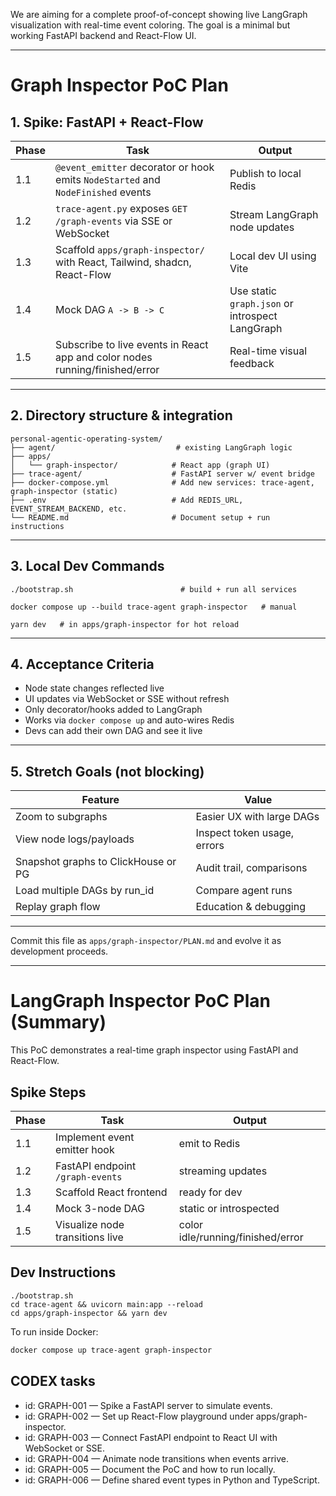 We are aiming for a complete proof-of-concept showing live LangGraph visualization with real-time event coloring. The goal is a minimal but working FastAPI backend and React-Flow UI.

---

# Graph Inspector PoC Plan

## 1. Spike: FastAPI + React-Flow

Phase | Task | Output
---- | ---- | ----
1.1 | `@event_emitter` decorator or hook emits `NodeStarted` and `NodeFinished` events | Publish to local Redis
1.2 | `trace-agent.py` exposes `GET /graph-events` via SSE or WebSocket | Stream LangGraph node updates
1.3 | Scaffold `apps/graph-inspector/` with React, Tailwind, shadcn, React-Flow | Local dev UI using Vite
1.4 | Mock DAG `A -> B -> C` | Use static `graph.json` or introspect LangGraph
1.5 | Subscribe to live events in React app and color nodes running/finished/error | Real-time visual feedback

---

## 2. Directory structure & integration

```
personal-agentic-operating-system/
├── agent/                           # existing LangGraph logic
├── apps/
│   └── graph-inspector/            # React app (graph UI)
├── trace-agent/                    # FastAPI server w/ event bridge
├── docker-compose.yml              # Add new services: trace-agent, graph-inspector (static)
├── .env                            # Add REDIS_URL, EVENT_STREAM_BACKEND, etc.
└── README.md                       # Document setup + run instructions
```

---

## 3. Local Dev Commands

```
./bootstrap.sh                        # build + run all services

docker compose up --build trace-agent graph-inspector   # manual

yarn dev   # in apps/graph-inspector for hot reload
```

---

## 4. Acceptance Criteria
- Node state changes reflected live
- UI updates via WebSocket or SSE without refresh
- Only decorator/hooks added to LangGraph
- Works via `docker compose up` and auto-wires Redis
- Devs can add their own DAG and see it live

---

## 5. Stretch Goals (not blocking)

Feature | Value
--- | ---
Zoom to subgraphs | Easier UX with large DAGs
View node logs/payloads | Inspect token usage, errors
Snapshot graphs to ClickHouse or PG | Audit trail, comparisons
Load multiple DAGs by run_id | Compare agent runs
Replay graph flow | Education & debugging

---

Commit this file as `apps/graph-inspector/PLAN.md` and evolve it as development proceeds.

---

# LangGraph Inspector PoC Plan (Summary)

This PoC demonstrates a real-time graph inspector using FastAPI and React-Flow.

## Spike Steps

Phase | Task | Output
---- | ---- | ----
1.1 | Implement event emitter hook | emit to Redis
1.2 | FastAPI endpoint `/graph-events` | streaming updates
1.3 | Scaffold React frontend | ready for dev
1.4 | Mock 3-node DAG | static or introspected
1.5 | Visualize node transitions live | color idle/running/finished/error

## Dev Instructions

```
./bootstrap.sh
cd trace-agent && uvicorn main:app --reload
cd apps/graph-inspector && yarn dev
```
To run inside Docker:
```bash
docker compose up trace-agent graph-inspector
```

## CODEX tasks

- id: GRAPH-001 — Spike a FastAPI server to simulate events.
- id: GRAPH-002 — Set up React-Flow playground under apps/graph-inspector.
- id: GRAPH-003 — Connect FastAPI endpoint to React UI with WebSocket or SSE.
- id: GRAPH-004 — Animate node transitions when events arrive.
- id: GRAPH-005 — Document the PoC and how to run locally.
- id: GRAPH-006 — Define shared event types in Python and TypeScript.

